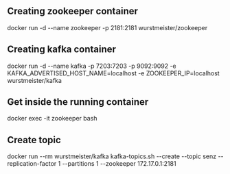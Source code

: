 ## Creating zookeeper container
docker run -d --name zookeeper -p 2181:2181 wurstmeister/zookeeper

## Creating kafka container
docker run -d --name kafka -p 7203:7203
            -p 9092:9092
            -e KAFKA_ADVERTISED_HOST_NAME=localhost
            -e ZOOKEEPER_IP=localhost wurstmeister/kafka

## Get inside the running container
docker exec -it zookeeper bash

## Create topic
docker run --rm wurstmeister/kafka kafka-topics.sh --create --topic senz --replication-factor 1 --partitions 1 --zookeeper 172.17.0.1:2181
